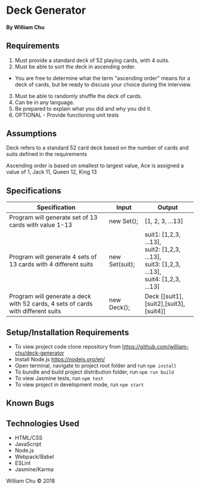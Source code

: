 # **Deck Generator**

#### By William Chu

## Requirements

1. Must provide a standard deck of 52 playing cards, with 4 suits.
2. Must be able to sort the deck in ascending order.
  * You are free to determine what the term "ascending order" means for a deck of cards, but be ready to discuss your choice during the interview.
3. Must be able to randomly shuffle the deck of cards.
4. Can be in any language.
5. Be prepared to explain what you did and why you did it.
6. OPTIONAL - Provide functioning unit tests

## Assumptions

Deck refers to a standard 52 card deck based on the number of cards and suits defined in the requirements

Ascending order is based on smallest to largest value, Ace is assigned a value of 1, Jack 11, Queen 12, King 13

## Specifications

| Specification | Input | Output |
| --- | --- | --- |
| Program will generate set of 13 cards with value 1-13 | new Set(); | [1, 2, 3, ...13] |
| Program will generate 4 sets of 13 cards with 4 different suits | new Set(suit);  | suit1: [1,2,3, ...13],<br> suit2: [1,2,3, ...13],<br>  suit3: [1,2,3, ...13],<br> suit4: [1,2,3, ...13] |
| Program will generate a deck with 52 cards, 4 sets of cards with different suits | new Deck(); | Deck [[suit1],[suit2],[suit3],[suit4]] |

## Setup/Installation Requirements

* To view project code clone repository from https://github.com/william-chu/deck-generator
* Install Node.js https://nodejs.org/en/
* Open terminal, navigate to project root folder and run `npm install`
* To bundle and build project distribution folder, run `npm run build`
* To view Jasmine tests, run `npm test`
* To view project in development mode, run `npm start`

## Known Bugs

## Technologies Used

* HTML/CSS
* JavaScript
* Node.js
* Webpack/Babel
* ESLint
* Jasmine/Karma

William Chu © 2018
